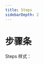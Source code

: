 ```yaml
---
title: Steps
sidebarDepth: 2
---
```


# 步骤条

Steps 样式：

<ClientOnly><b-steps></b-steps></ClientOnly>